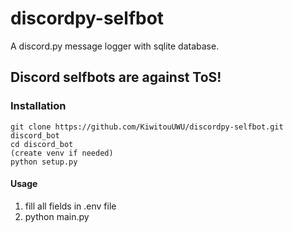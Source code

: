 # discordpy-selfbot
A discord.py message logger with sqlite database.

## Discord selfbots are against ToS!

### Installation
```
git clone https://github.com/KiwitouUWU/discordpy-selfbot.git discord_bot
cd discord_bot
(create venv if needed)
python setup.py
```

#### Usage
1. fill all fields in .env file
2. python main.py

